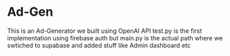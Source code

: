 # Ad-Gen

This is an Ad-Generator we built using OpenAI API
test.py is the first implementation using firebase auth but main.py is the actual path where we swtiched to supabase and added stuff like Admin dashboard etc

